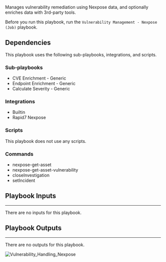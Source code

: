 Manages vulnerability remediation using Nexpose data, and optionally enriches data with 3rd-party tools.

Before you run this playbook, run the `Vulnerability Management - Nexpose (Job)` playbook.

## Dependencies
This playbook uses the following sub-playbooks, integrations, and scripts.

### Sub-playbooks
* CVE Enrichment - Generic
* Endpoint Enrichment - Generic
* Calculate Severity - Generic

### Integrations
* Builtin
* Rapid7 Nexpose

### Scripts
This playbook does not use any scripts.

### Commands
* nexpose-get-asset
* nexpose-get-asset-vulnerability
* closeInvestigation
* setIncident

## Playbook Inputs
---
There are no inputs for this playbook.

## Playbook Outputs
---
There are no outputs for this playbook.

![Vulnerability_Handling_Nexpose](https://github.com/demisto/content/blob/77dfca704d8ac34940713c1737f89b07a5fc2b9d/images/playbooks/Vulnerability_Handling_Nexpose.png)
